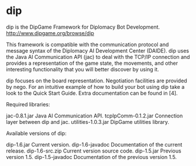 # dip
dip is the DipGame Framework for Diplomacy Bot Development. http://www.dipgame.org/browse/dip

This framework is compatible with the communication protocol and message syntax of the Diplomacy AI Development Center (DAIDE). dip uses the Java AI Communication API (jac) to deal with the TCP/IP connection and provides a representation of the game state, the movements, and other interesting functionality that you will better discover by using it.

dip focuses on the board representation. Negotiation facilities are provided by nego. For an intuitive example of how to build your bot using dip take a look to the Quick Start Guide. Extra documentation can be found in [4].

Required libraries:

jac-0.8.1.jar Java AI Communication API.
tcpIpComm-0.1.2.jar Connection layer between dip and jac.
utilities-1.0.3.jar DipGame utilities library.

Available versions of dip:

dip-1.6.jar Current version.
dip-1.6-javadoc Documentation of the current release.
dip-1.6-src.zip Current version source code.
dip-1.5.jar Previous version 1.5.
dip-1.5-javadoc Documentation of the previous version 1.5.
